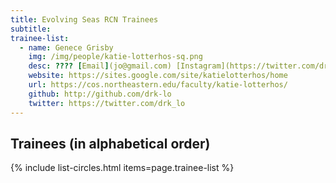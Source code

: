 ```yaml
---
title: Evolving Seas RCN Trainees
subtitle: 
trainee-list: 
  - name: Genece Grisby
    img: /img/people/katie-lotterhos-sq.png
    desc: ???? [Email](jo@gmail.com) [Instagram](https://twitter.com/drk_lo) [Linkedin](https://twitter.com/drk_lo)
    website: https://sites.google.com/site/katielotterhos/home
    url: https://cos.northeastern.edu/faculty/katie-lotterhos/
    github: http://github.com/drk-lo
    twitter: https://twitter.com/drk_lo
---
```


## Trainees (in alphabetical order)

{% include list-circles.html items=page.trainee-list %}
